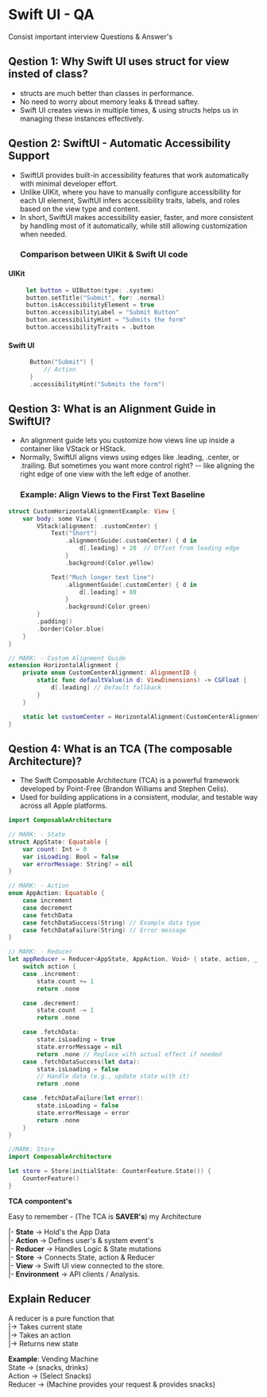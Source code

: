 # Swift UI - QA
Consist important interview Questions &amp; Answer's

## Qestion 1: Why Swift UI uses struct for view insted of class?
- structs are much better than classes in performance.
- No need to worry about memory leaks & thread saftey.
- Swift UI creates views in multiple times, & using structs helps us in managing these instances effectively.

## Qestion 2:  SwiftUI - Automatic Accessibility Support
- SwiftUI provides built-in accessibility features that work automatically with minimal developer effort.
- Unlike UIKit, where you have to manually configure accessibility for each UI element,
  SwiftUI infers accessibility traits, labels, and roles based on the view type and content.
- In short, SwiftUI makes accessibility easier, faster, and more consistent by handling most of it automatically,
  while still allowing customization when needed.
  ### Comparison between UIKit & Swift UI code
 #### UIKit
 ```swift
      let button = UIButton(type: .system)
      button.setTitle("Submit", for: .normal)
      button.isAccessibilityElement = true
      button.accessibilityLabel = "Submit Button"
      button.accessibilityHint = "Submits the form"
      button.accessibilityTraits = .button
```
  #### Swift UI
```swift
      Button("Submit") {
          // Action
      }
      .accessibilityHint("Submits the form")
```
## Qestion 3: What is an Alignment Guide in SwiftUI?
- An alignment guide lets you customize how views line up inside a container like VStack or HStack.
- Normally, SwiftUI aligns views using edges like .leading, .center, or .trailing. But sometimes you want more control right?
  -- like aligning the right edge of one view with the left edge of another.
  ### Example: Align Views to the First Text Baseline
```swift
struct CustomHorizontalAlignmentExample: View {
    var body: some View {
        VStack(alignment: .customCenter) {
            Text("Short")
                .alignmentGuide(.customCenter) { d in
                    d[.leading] + 20  // Offset from leading edge
                }
                .background(Color.yellow)

            Text("Much longer text line")
                .alignmentGuide(.customCenter) { d in
                    d[.leading] + 80
                }
                .background(Color.green)
        }
        .padding()
        .border(Color.blue)
    }
}

// MARK: - Custom Alignment Guide
extension HorizontalAlignment {
    private enum CustomCenterAlignment: AlignmentID {
        static func defaultValue(in d: ViewDimensions) -> CGFloat {
            d[.leading] // Default fallback
        }
    }

    static let customCenter = HorizontalAlignment(CustomCenterAlignment.self)
}

```


## Qestion 4: What is an TCA (The composable Architecture)?

- The Swift Composable Architecture (TCA) is a powerful framework developed by Point-Free (Brandon Williams and Stephen Celis).
- Used for building applications in a consistent, modular, and testable way across all Apple platforms.
   
```swift
import ComposableArchitecture

// MARK: - State
struct AppState: Equatable {
    var count: Int = 0
    var isLoading: Bool = false
    var errorMessage: String? = nil
}

// MARK: - Action
enum AppAction: Equatable {
    case increment
    case decrement
    case fetchData
    case fetchDataSuccess(String) // Example data type
    case fetchDataFailure(String) // Error message
}

// MARK: - Reducer
let appReducer = Reducer<AppState, AppAction, Void> { state, action, _ in
    switch action {
    case .increment:
        state.count += 1
        return .none

    case .decrement:
        state.count -= 1
        return .none

    case .fetchData:
        state.isLoading = true
        state.errorMessage = nil
        return .none // Replace with actual effect if needed
    case .fetchDataSuccess(let data):
        state.isLoading = false
        // Handle data (e.g., update state with it)
        return .none

    case .fetchDataFailure(let error):
        state.isLoading = false
        state.errorMessage = error
        return .none
    }
}

//MARK: Store
import ComposableArchitecture

let store = Store(initialState: CounterFeature.State()) {
    CounterFeature()
}

```
   
   **TCA compontent's**
   
   Easy to remember - (The TCA is **SAVER's**) my Architecture
   
   |- **State**       ->  Hold's the App Data  
   |- **Action**      ->  Defines user's & system event's  
   |- **Reducer**     ->  Handles Logic & State mutations  
   |- **Store**       ->  Connects State, action & Reducer  
   |- **View**        ->  Swift UI view connected to the store.  
   |- **Environment** ->  API clients / Analysis.
   
   ## Explain Reducer 
   
   A reducer is a pure function that  
   |-> Takes current state  
   |-> Takes an action  
   |-> Returns new state  
   
   **Example**: Vending Machine  
   State -> (snacks, drinks)  
   Action -> (Select Snacks)  
   Reducer -> (Machine provides your request & provides snacks)
  
